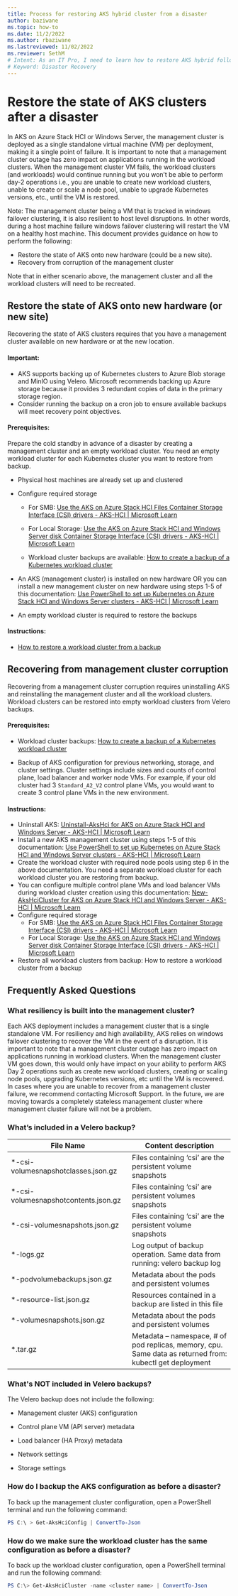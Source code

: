 ```yaml
---
title: Process for restoring AKS hybrid cluster from a disaster
author: baziwane
ms.topic: how-to
ms.date: 11/2/2022
ms.author: rbaziwane 
ms.lastreviewed: 11/02/2022
ms.reviewer: SethM
# Intent: As an IT Pro, I need to learn how to restore AKS hybrid following a disaster.
# Keyword: Disaster Recovery
---
```


# Restore the state of AKS clusters after a disaster

In AKS on Azure Stack HCI or Windows Server, the management cluster is deployed as a single standalone virtual machine (VM) per deployment, making it a single point of failure. It is important to note that a management cluster outage has zero impact on applications running in the workload clusters. When the management cluster VM fails, the workload clusters (and workloads) would continue running but you won’t be able to perform day-2 operations i.e., you are unable to create new workload clusters, unable to create or scale a node pool, unable to upgrade Kubernetes versions, etc., until the VM is restored. 

Note: The management cluster being a VM that is tracked in windows failover clustering, it is also resilient to host level disruptions. In other words, during a host machine failure windows failover clustering will restart the VM on a healthy host machine.  This document provides guidance on how to perform the following:    

- Restore the state of AKS onto new hardware (could be a new site).  
- Recovery from corruption of the management cluster  

Note that in either scenario above, the management cluster and all the workload clusters will need to be recreated.  

## Restore the state of AKS onto new hardware (or new site)  

Recovering the state of AKS clusters requires that you have a management cluster available on new hardware or at the new location. 

#### Important: 

- AKS supports backing up of Kubernetes clusters to Azure Blob storage and MinIO using Velero. Microsoft recommends backing up Azure storage because it provides 3 redundant copies of data in the primary storage region. 
- Consider running the backup on a cron job to ensure available backups will meet recovery point objectives.  

#### Prerequisites: 

Prepare the cold standby in advance of a disaster by creating a management cluster and an empty workload cluster. You need an empty workload cluster for each Kubernetes cluster you want to restore from backup. 

- Physical host machines are already set up and clustered 

- Configure required storage 

  - For SMB: [Use the AKS on Azure Stack HCI Files Container Storage Interface (CSI) drivers - AKS-HCI | Microsoft Learn](https://learn.microsoft.com/en-us/azure/aks/hybrid/container-storage-interface-files) 

  - For Local Storage: [Use the AKS on Azure Stack HCI and Windows Server disk Container Storage Interface (CSI) drivers - AKS-HCI | Microsoft Learn](https://learn.microsoft.com/en-us/azure/aks/hybrid/container-storage-interface-disks#create-a-custom-storage-class-for-an-aks-on-azure-stack-hci-and-windows-server-disk) 

  - Workload cluster backups are available: [How to create a backup of a Kubernetes workload cluster](https://learn.microsoft.com/en-us/azure/aks/hybrid/backup-workload-cluster#use-velero-to-create-a-workload-cluster-backup) 

- An AKS (management cluster) is installed on new hardware OR you can install a new management cluster on new hardware using steps 1-5 of this documentation:  [Use PowerShell to set up Kubernetes on Azure Stack HCI and Windows Server clusters - AKS-HCI | Microsoft Learn](https://learn.microsoft.com/en-us/azure/aks/hybrid/kubernetes-walkthrough-powershell)  
- An empty workload cluster is required to restore the backups 

#### Instructions:  

- [How to restore a workload cluster from a backup](https://learn.microsoft.com/en-us/azure/aks/hybrid/backup-workload-cluster#use-velero-to-restore-a-workload-cluster) 

## Recovering from management cluster corruption

Recovering from a management cluster corruption requires uninstalling AKS and reinstalling the management cluster and all the workload clusters. Workload clusters can be restored into empty workload clusters from Velero backups.  

####  Prerequisites:  

- Workload cluster backups: [How to create a backup of a Kubernetes workload cluster](https://learn.microsoft.com/en-us/azure/aks/hybrid/backup-workload-cluster#use-velero-to-create-a-workload-cluster-backup) 

- Backup of AKS configuration for previous networking, storage, and cluster settings. Cluster settings include sizes and counts of control plane, load balancer and worker node VMs. For example, if your old cluster had 3 `Standard_A2_V2` control plane VMs, you would want to create 3 control plane VMs in the new environment. 

#### Instructions: 

- Uninstall AKS: [Uninstall-AksHci for AKS on Azure Stack HCI and Windows Server - AKS-HCI | Microsoft Learn](https://learn.microsoft.com/en-us/azure/aks/hybrid/reference/ps/uninstall-akshci)  
- Install a new AKS management cluster using steps 1-5 of this documentation:  [Use PowerShell to set up Kubernetes on Azure Stack HCI and Windows Server clusters - AKS-HCI | Microsoft Learn](https://learn.microsoft.com/en-us/azure/aks/hybrid/kubernetes-walkthrough-powershell) 
- Create the workload cluster with required node pools using step 6 in the above documentation. You need a separate workload cluster for each workload cluster you are restoring from backup. 
- You can configure multiple control plane VMs and load balancer VMs during workload cluster creation using this documentation: [New-AksHciCluster for AKS on Azure Stack HCI and Windows Server - AKS-HCI | Microsoft Learn](https://learn.microsoft.com/en-us/azure/aks/hybrid/reference/ps/new-akshcicluster) 
- Configure required storage 
  - For SMB: [Use the AKS on Azure Stack HCI Files Container Storage Interface (CSI) drivers - AKS-HCI | Microsoft Learn](https://learn.microsoft.com/en-us/azure/aks/hybrid/container-storage-interface-files) 
  - For Local Storage: [Use the AKS on Azure Stack HCI and Windows Server disk Container Storage Interface (CSI) drivers - AKS-HCI | Microsoft Learn](https://learn.microsoft.com/en-us/azure/aks/hybrid/container-storage-interface-disks#create-a-custom-storage-class-for-an-aks-on-azure-stack-hci-and-windows-server-disk)
- Restore all workload clusters from backup: How to restore a workload cluster from a backup 

## Frequently Asked Questions

### What resiliency is built into the management cluster?

Each AKS deployment includes a management cluster that is a single standalone VM. For resiliency and high availability, AKS relies on windows failover clustering to recover the VM in the event of a disruption. 
It is important to note that a management cluster outage has zero impact on applications running in workload clusters. When the management cluster VM goes down, this would only have impact on your ability to perform AKS Day 2 operations such as create new workload clusters, creating or scaling node pools, upgrading Kubernetes versions, etc until the VM is recovered. In cases where you are unable to recover from a management cluster failure, we recommend contacting Microsoft Support. In the future, we are moving towards a completely stateless management cluster where management cluster failure will not be a problem.

### What’s included in a Velero backup?  

| **File  Name**                       | **Content  description**                                     |
| ------------------------------------ | ------------------------------------------------------------ |
| *-csi-volumesnapshotclasses.json.gz  | Files containing ‘csi’  are the persistent volume snapshots  |
| *-csi-volumesnapshotcontents.json.gz | Files containing ‘csi’  are persistent volumes snapshots     |
| *-csi-volumesnapshots.json.gz        | Files containing ‘csi’  are the persistent volume snapshots  |
| *-logs.gz                            | Log output of backup operation.  Same data from running: velero backup log <backupname> |
| *-podvolumebackups.json.gz           | Metadata about the  pods and persistent volumes              |
| *-resource-list.json.gz              | Resources contained in  a backup are listed in this file     |
| *-volumesnapshots.json.gz            | Metadata about the  pods and persistent volumes              |
| *.tar.gz                             | Metadata  – namespace, # of pod replicas, memory, cpu. Same    data as returned from: kubectl get deployment |

### What's NOT included in Velero backups? 

The Velero backup does not include the following:

- Management cluster (AKS) configuration

- Control plane VM (API server) metadata  
- Load balancer (HA Proxy) metadata  
- Network settings  
- Storage settings 

### How do I backup the AKS configuration as before a disaster? 

To back up the management cluster configuration, open a PowerShell terminal and run the following command: 

 ``` PowerShell 
 PS C:\ > Get-AksHciConfig | ConvertTo-Json 
 ```

### How do we make sure the workload cluster has the same configuration as before a disaster?   

To back up the workload cluster configuration, open a PowerShell terminal and run the following command: 

``` PowerShell 
PS C:\> Get-AksHciCluster -name <cluster name> | ConvertTo-Json 
```
